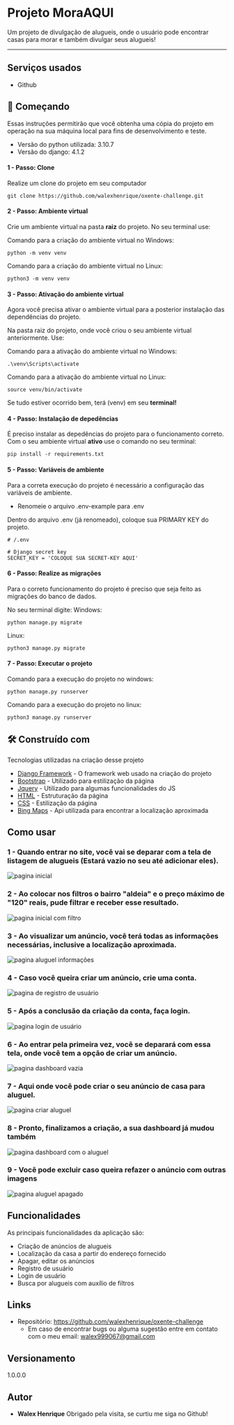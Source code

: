 # Projeto MoraAQUI

Um projeto de divulgação de alugueis, onde o usuário pode encontrar casas para morar e também divulgar seus alugueis!

***

## Serviços usados
- Github


## 🚀 Começando

Essas instruções permitirão que você obtenha uma cópia do projeto em operação na sua máquina local para fins de desenvolvimento e teste.

<ul>
    <li>Versão do python utilizada: 3.10.7</li>
    <li>Versão do django: 4.1.2</li>
</ul>


#### 1 - Passo: Clone
Realize um clone do projeto em seu computador

```
git clone https://github.com/walexhenrique/oxente-challenge.git
```

#### 2 - Passo: Ambiente virtual
Crie um ambiente virtual na pasta <b>raiz</b> do projeto. No seu terminal use:

Comando para a criação do ambiente virtual no Windows:
```
python -m venv venv
```

Comando para a criação do ambiente virtual no Linux:
```
python3 -m venv venv
```

#### 3 - Passo: Ativação do ambiente virtual
Agora você precisa ativar o ambiente virtual para a posterior instalação das dependências do projeto.

Na pasta raiz do projeto, onde você criou o seu ambiente virtual anteriormente. Use:

Comando para a ativação do ambiente virtual no Windows:
```
.\venv\Scripts\activate
```

Comando para a ativação do ambiente virtual no Linux:
```
source venv/bin/activate
```
Se tudo estiver ocorrido bem, terá (venv) em seu <b>terminal!</b>

#### 4 - Passo: Instalação de depedências
É preciso instalar as depedências do projeto para o funcionamento correto. Com o seu ambiente virtual <b>ativo</b> use o comando no seu terminal:

```
pip install -r requirements.txt
```

#### 5 - Passo: Variáveis de ambiente
Para a correta execução do projeto é necessário a configuração das variáveis de ambiente.

* Renomeie o arquivo .env-example para .env

Dentro do arquivo .env (já renomeado), coloque sua PRIMARY KEY do projeto.
```
# /.env

# Django secret key
SECRET_KEY = 'COLOQUE SUA SECRET-KEY AQUI'
```

#### 6 - Passo: Realize as migrações
Para o correto funcionamento do projeto é preciso que seja feito as migrações do banco de dados.

No seu terminal digite:
Windows:
```
python manage.py migrate
```

Linux:
```
python3 manage.py migrate
```

#### 7 - Passo: Executar o projeto
Comando para a execução do projeto no windows:

```
python manage.py runserver
```

Comando para a execução do projeto no linux:

```
python3 manage.py runserver
```

## 🛠️ Construído com

Tecnologias utilizadas na criação desse projeto

* [Django Framework](https://www.djangoproject.com/) - O framework web usado na criação do projeto
* [Bootstrap](https://getbootstrap.com/) - Utilizado para estilização da página
* [Jquery](https://jquery.com/) - Utilizado para algumas funcionalidades do JS
* [HTML](https://developer.mozilla.org/pt-BR/docs/Web/HTML) - Estruturação da página
* [CSS](https://developer.mozilla.org/pt-BR/docs/Web/CSS) - Estilização da página
* [Bing Maps](https://www.bing.com/maps/) - Api utilizada para encontrar a localização aproximada


## Como usar

### 1 - Quando entrar no site, você vai se deparar com a tela de listagem de alugueis (Estará vazio no seu até adicionar eles).
![pagina inicial](https://github.com/walexhenrique/oxente-challenge/blob/main/.github/paginainicial.png)

### 2 - Ao colocar nos filtros o bairro "aldeia" e o preço máximo de "120" reais, pude filtrar e receber esse resultado.
![pagina inicial com filtro](https://github.com/walexhenrique/oxente-challenge/blob/main/.github/paginainicialbusca.png)

### 3 - Ao visualizar um anúncio, você terá todas as informações necessárias, inclusive a localização aproximada.
![pagina aluguel informações](https://github.com/walexhenrique/oxente-challenge/blob/main/.github/paginadetail.png)

### 4 - Caso você queira criar um anúncio, crie uma conta.
![pagina de registro de usuário](https://github.com/walexhenrique/oxente-challenge/blob/main/.github/paginaregister.png)

### 5 - Após a conclusão da criação da conta, faça login.
![pagina login de usuário](https://github.com/walexhenrique/oxente-challenge/blob/main/.github/paginalogin.png)

### 6 - Ao entrar pela primeira vez, você se deparará com essa tela, onde você tem a opção de criar um anúncio.
![pagina dashboard vazia](https://github.com/walexhenrique/oxente-challenge/blob/main/.github/paginadashboard.png)

### 7 - Aqui onde você pode criar o seu anúncio de casa para aluguel.
![pagina criar aluguel](https://github.com/walexhenrique/oxente-challenge/blob/main/.github/paginacreate.png)

### 8 - Pronto, finalizamos a criação, a sua dashboard já mudou também
![pagina dashboard com o aluguel](https://github.com/walexhenrique/oxente-challenge/blob/main/.github/paginadashboardcomaluguel.png)

### 9 - Você pode excluir caso queira refazer o anúncio com outras imagens
![pagina aluguel apagado](https://github.com/walexhenrique/oxente-challenge/blob/main/.github/paginaapagar.png)

## Funcionalidades

As principais funcionalidades da aplicação são:
- Criação de anúncios de alugueis
- Localização da casa a partir do endereço fornecido
- Apagar, editar os anúncios
- Registro de usuário
- Login de usuário
- Busca por alugueis com auxílio de filtros

## Links
- Repositório: https://github.com/walexhenrique/oxente-challenge
    - Em caso de encontrar bugs ou alguma sugestão entre em contato com o meu email: walex999067@gmail.com

## Versionamento
1.0.0.0

## Autor
- **Walex Henrique**
Obrigado pela visita, se curtiu me siga no Github!

